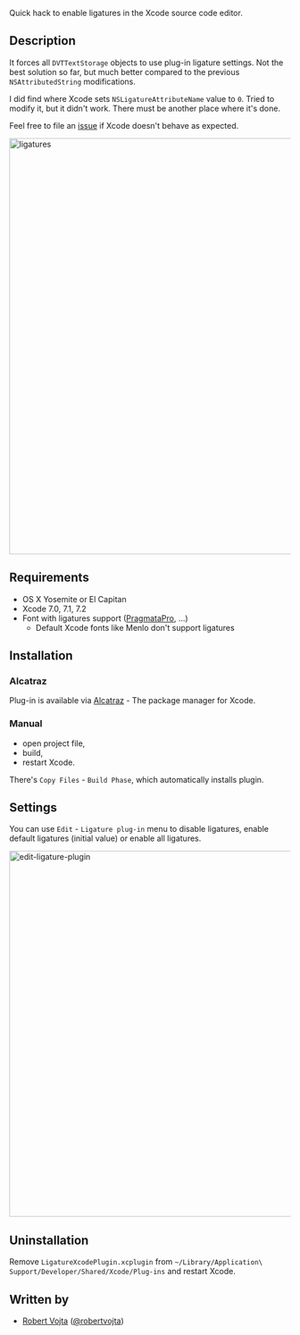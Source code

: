 Quick hack to enable ligatures in the Xcode source code editor.

## Description

It forces all `DVTTextStorage` objects to use plug-in ligature settings. Not the best solution
so far, but much better compared to the previous `NSAttributedString` modifications.

I did find where Xcode sets `NSLigatureAttributeName` value to `0`. Tried to modify it, but
it didn't work. There must be another place where it's done.

Feel free to file an [issue](https://github.com/robertvojta/LigatureXcodePlugin/issues/new) if
Xcode doesn't behave as expected.

<img width="745" alt="ligatures" src="https://cloud.githubusercontent.com/assets/1084172/9930947/961becfe-5d37-11e5-8261-3fa90cb0851f.png">

## Requirements

* OS X Yosemite or El Capitan
* Xcode 7.0, 7.1, 7.2
* Font with ligatures support ([PragmataPro](http://www.fsd.it/fonts/pragmatapro.htm#.VjSznYRIi34), ...)
    * Default Xcode fonts like Menlo don't support ligatures 

## Installation

### Alcatraz

Plug-in is available via [Alcatraz](http://alcatraz.io) - The package manager for Xcode.

### Manual

* open project file,
* build,
* restart Xcode.

There's `Copy Files` - `Build Phase`, which automatically installs plugin.

## Settings

You can use `Edit` - `Ligature plug-in` menu to disable ligatures, enable default ligatures (initial value) or enable all ligatures.

<img width="655" alt="edit-ligature-plugin" src="https://cloud.githubusercontent.com/assets/1084172/9930997/0421237c-5d38-11e5-8439-8bca70700405.png">

## Uninstallation

Remove `LigatureXcodePlugin.xcplugin` from `~/Library/Application\ Support/Developer/Shared/Xcode/Plug-ins`
and restart Xcode.

## Written by

- [Robert Vojta](http://github.com/robertvojta) ([@robertvojta](https://twitter.com/robertvojta))
